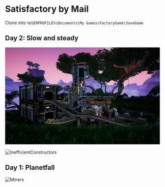 # Satisfactory by Mail
Clone into `%USERPROFILE%\Documents\My Games\FactoryGame\SaveGame`

## Day 2: Slow and steady

![InefficientConcrete](/Screenshots/Screenshot20190325-21375200000.png?raw=true "Concrete is necessary for life")

![InefficientConstructors](/Screenshots/Screenshot20190325-22013500000.png?raw=true "At least I don't have to do it by hand anymore...")

## Day 1: Planetfall

![Miners](/Screenshots/HighResScreenshot20190325-123410.png?raw=true "Mining at sunrise!")
